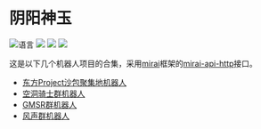 # 阴阳神玉

![](https://img.shields.io/github/languages/top/CuteReimu/YinYangJade "语言")
[![](https://img.shields.io/github/actions/workflow/status/CuteReimu/YinYangJade/golangci-lint.yml?branch=master)](https://github.com/CuteReimu/YinYangJade/actions/workflows/golangci-lint.yml "代码分析")
[![](https://img.shields.io/github/contributors/CuteReimu/YinYangJade)](https://github.com/CuteReimu/YinYangJade/graphs/contributors "贡献者")
[![](https://img.shields.io/github/license/CuteReimu/YinYangJade)](https://github.com/CuteReimu/YinYangJade/blob/master/LICENSE "许可协议")

这是以下几个机器人项目的合集，采用[mirai](https://github.com/mamoe/mirai)框架的[mirai-api-http](https://github.com/project-mirai/mirai-api-http)接口。

- [东方Project沙包聚集地机器人](https://github.com/CuteReimu/tfcc-bot-mirai-console)
- [空洞骑士群机器人](https://github.com/CuteReimu/hollow-knight-speedrun-bot)
- [GMSR群机器人](https://github.com/CuteReimu/maple-bots)
- [风声群机器人](https://github.com/CuteReimu/fengsheng-bot)
